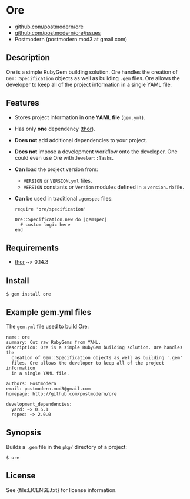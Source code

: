 # Ore

* [github.com/postmodern/ore](http://github.com/postmodern/ore)
* [github.com/postmodern/ore/issues](http://github.com/postmodern/ore/issues)
* Postmodern (postmodern.mod3 at gmail.com)

## Description

Ore is a simple RubyGem building solution. Ore handles the creation of
`Gem::Specification` objects as well as building `.gem` files. Ore allows
the developer to keep all of the project information in a single YAML file.

## Features

* Stores project information in **one YAML file** (`gem.yml`).
* Has only **one** dependency ([thor](http://github.com/wycats/thor)).
* **Does not** add additional dependencies to your project.
* **Does not** impose a development workflow onto the developer. One could
  even use Ore with `Jeweler::Tasks`.
* **Can** load the project version from:
  * `VERSION` or `VERSION.yml` files.
  * `VERSION` constants or `Version` modules defined in a `version.rb` file.
* **Can** be used in traditional `.gemspec` files:

      require 'ore/specification'
      
      Ore::Specification.new do |gemspec|
        # custom logic here
      end

## Requirements

* [thor](http://github.com/wycats/thor) ~> 0.14.3

## Install

    $ gem install ore

## Example gem.yml files

The `gem.yml` file used to build Ore:

    name: ore
    summary: Cut raw RubyGems from YAML.
    description: Ore is a simple RubyGem building solution. Ore handles the
      creation of Gem::Specification objects as well as building '.gem'
      files. Ore allows the developer to keep all of the project information
      in a single YAML file.
    
    authors: Postmodern
    email: postmodern.mod3@gmail.com
    homepage: http://github.com/postmodern/ore
    
    development_dependencies:
      yard: ~> 0.6.1
      rspec: ~> 2.0.0

## Synopsis

Builds a `.gem` file in the `pkg/` directory of a project:

    $ ore

## License

See {file:LICENSE.txt} for license information.

